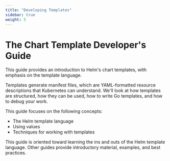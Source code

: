 ```yaml
---
title: "Developing Templates"
sidebar: true
weight: 5
---
```


# The Chart Template Developer's Guide

This guide provides an introduction to Helm's chart templates, with emphasis on
the template language.

Templates generate manifest files, which are YAML-formatted resource
descriptions that Kubernetes can understand. We'll look at how templates are
structured, how they can be used, how to write Go templates, and how to debug
your work.

This guide focuses on the following concepts:

- The Helm template language
- Using values
- Techniques for working with templates

This guide is oriented toward learning the ins and outs of the Helm template
language. Other guides provide introductory material, examples, and best
practices.
